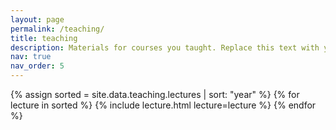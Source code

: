 ```yaml
---
layout: page
permalink: /teaching/
title: teaching
description: Materials for courses you taught. Replace this text with your description.
nav: true
nav_order: 5
---
```

<article>

{% assign sorted = site.data.teaching.lectures | sort: "year" %}
    {% for lecture in sorted %}
    {% include lecture.html lecture=lecture %}
{% endfor %}

</article>
